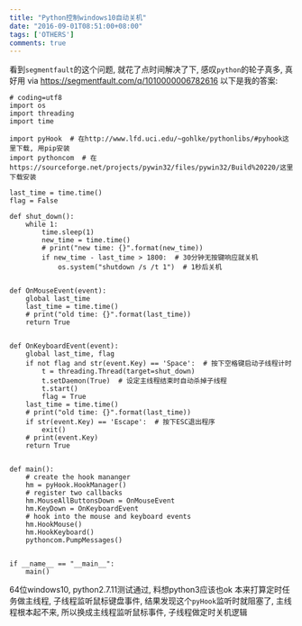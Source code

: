 ```yaml
---
title: "Python控制windows10自动关机"
date: "2016-09-01T08:51:00+08:00"
tags: ['OTHERS']
comments: true
---
```



看到`segmentfault`的这个问题, 就花了点时间解决了下, 感叹`python`的轮子真多, 真好用
via <https://segmentfault.com/q/1010000006782616>
以下是我的答案:
```
# coding=utf8
import os
import threading
import time

import pyHook  # 在http://www.lfd.uci.edu/~gohlke/pythonlibs/#pyhook这里下载, 用pip安装
import pythoncom  # 在https://sourceforge.net/projects/pywin32/files/pywin32/Build%20220/这里下载安装

last_time = time.time()
flag = False

def shut_down():
    while 1:
        time.sleep(1)
        new_time = time.time()
        # print("new time: {}".format(new_time))
        if new_time - last_time > 1800:  # 30分钟无按键响应就关机
            os.system("shutdown /s /t 1")  # 1秒后关机


def OnMouseEvent(event):
    global last_time
    last_time = time.time()
    # print("old time: {}".format(last_time))
    return True


def OnKeyboardEvent(event):
    global last_time, flag
    if not flag and str(event.Key) == 'Space':  # 按下空格键启动子线程计时
        t = threading.Thread(target=shut_down)
        t.setDaemon(True)  # 设定主线程结束时自动杀掉子线程
        t.start()
        flag = True
    last_time = time.time()
    # print("old time: {}".format(last_time))
    if str(event.Key) == 'Escape':  # 按下ESC退出程序
        exit()
    # print(event.Key)
    return True


def main():
    # create the hook mananger
    hm = pyHook.HookManager()
    # register two callbacks
    hm.MouseAllButtonsDown = OnMouseEvent
    hm.KeyDown = OnKeyboardEvent
    # hook into the mouse and keyboard events
    hm.HookMouse()
    hm.HookKeyboard()
    pythoncom.PumpMessages()


if __name__ == "__main__":
    main()
```
64位windows10, python2.7.11测试通过, 料想python3应该也ok
本来打算定时任务做主线程, 子线程监听鼠标键盘事件, 结果发现这个`pyHook`监听时就阻塞了, 主线程根本起不来, 所以换成主线程监听鼠标事件, 子线程做定时关机逻辑